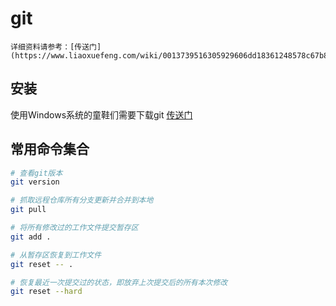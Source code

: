 # git

    详细资料请参考：[传送门](https://www.liaoxuefeng.com/wiki/0013739516305929606dd18361248578c67b8067c8c017b000)

## 安装

使用Windows系统的童鞋们需要下载git [传送门](https://git-scm.com/download.win)

## 常用命令集合

``` bash
# 查看git版本
git version

# 抓取远程仓库所有分支更新并合并到本地
git pull

# 将所有修改过的工作文件提交暂存区
git add .

# 从暂存区恢复到工作文件
git reset -- .

# 恢复最近一次提交过的状态，即放弃上次提交后的所有本次修改
git reset --hard
```